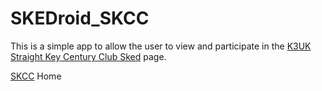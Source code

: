 # SKEDroid_SKCC
This is a simple app to allow the user to view and participate in the [K3UK Straight Key Century Club Sked](http://www.obriensweb.com/sked/index.php?page=skcc) page.


[SKCC](http://skccgroup.com/) Home

